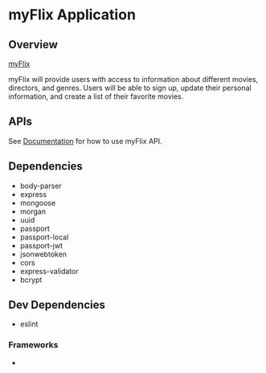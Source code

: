 # myFlix Application

## Overview

[myFlix](https://myflix-by-mikkobelly.herokuapp.com/#)

myFlix will provide users with access to information about different
movies, directors, and genres. Users will be able to sign up, update their
personal information, and create a list of their favorite movies. 

## APIs 

See [Documentation](https://myflix-by-mikkobelly.herokuapp.com/documentation.html#) for how to use myFlix API.

## Dependencies 
* body-parser
* express
* mongoose
* morgan
* uuid
* passport
* passport-local
* passport-jwt
* jsonwebtoken
* cors
* express-validator
* bcrypt

## Dev Dependencies
* eslint

### Frameworks 
* 